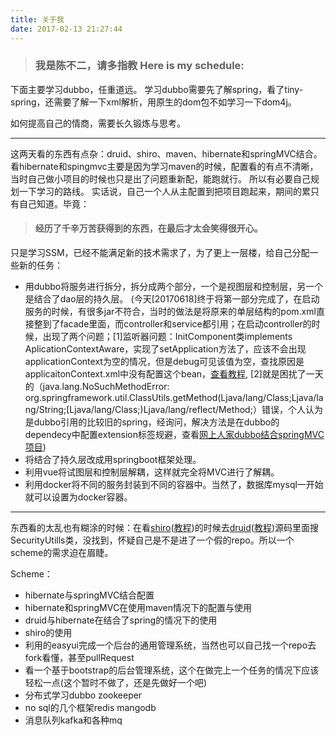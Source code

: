 ```yaml
---
title: 关于我
date: 2017-02-13 21:27:44
---
```


> ### 我是陈不二，请多指教 Here is my schedule:

 下面主要学习dubbo，任重道远。
 学习dubbo需要先了解spring，看了tiny-spring，还需要了解一下xml解析，用原生的dom包不如学习一下dom4j。

如何提高自己的情商，需要长久锻炼与思考。

---
这两天看的东西有点杂：druid、shiro、maven、hibernate和springMVC结合。
看hibernate和spingmvc主要是因为学习maven的时候，配置看的有点不清晰，当时自己做小项目的时候也只是出了问题重新配，能跑就行。
所以有必要自己规划一下学习的路线。
实话说，自己一个人从主配置到把项目跑起来，期间的累只有自己知道。毕竟：
> #### 经历了千辛万苦获得到的东西，在最后才太会笑得很开心。


只是学习SSM，已经不能满足新的技术需求了，为了更上一层楼，给自己分配一些新的任务：
- 用dubbo将服务进行拆分，拆分成两个部分，一个是视图层和控制层，另一个是结合了dao层的持久层。
(今天[20170618]终于将第一部分完成了，在启动服务的时候，有很多jar不符合，当时的做法是将原来的单层结构的pom.xml直接整到了facade里面，而controller和service都引用；在启动controller的时候，出现了两个问题；[1]监听器问题：InitComponent类implements AplicationContextAware，实现了setApplication方法了，应该不会出现applicationContext为空的情况，但是debug可见该值为空，查找原因是applicaitonContext.xml中没有配置这个bean，[查看教程](http://www.cnblogs.com/kxdblog/p/5988027.html), [2]就是困扰了一天的（java.lang.NoSuchMethodError: org.springframework.util.ClassUtils.getMethod(Ljava/lang/Class;Ljava/lang/String;[Ljava/lang/Class;)Ljava/lang/reflect/Method;）错误，个人认为是dubbo引用的比较旧的spring，经询问，解决方法是在dubbo的dependecy中配置extension标签规避，查看[网上人家dubbo结合springMVC项目](http://blog.csdn.net/aixiaoyang168/article/details/51362675))
- 将结合了持久层改成用springboot框架处理。
- 利用vue将试图层和控制层解耦，这样就完全将MVC进行了解耦。
- 利用docker将不同的服务封装到不同的容器中。当然了，数据库mysql一开始就可以设置为docker容器。


- - - 
东西看的太乱也有糊涂的时候：在看[shiro](https://github.com/apache/shiro)([教程](http://jinnianshilongnian.iteye.com/blog/2018398))的时候去[druid](https://github.com/alibaba/druid)([教程](http://blog.csdn.net/yunnysunny/article/details/8657095))源码里面搜SecurityUtills类，没找到，怀疑自己是不是进了一个假的repo。所以一个scheme的需求迫在眉睫。

Scheme：
- hibernate与springMVC结合配置 
- hibernate和springMVC在使用maven情况下的配置与使用 
- druid与hibernate在结合了spring的情况下的使用  
- shiro的使用
- 利用的easyui完成一个后台的通用管理系统，当然也可以自己找一个repo去fork看懂，甚至pullRequest
- 看一个基于bootstrap的后台管理系统，这个在做完上一个任务的情况下应该轻松一点(这个暂时不做了，还是先做好一个吧)
- 分布式学习dubbo zookeeper
- no sql的几个框架redis mangodb
- 消息队列kafka和各种mq

